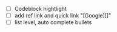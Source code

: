 - [ ] Codeblock hightlight
- [ ] add ref link and quick link "[Google][]"
- [ ] list level, auto complete bullets
